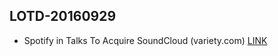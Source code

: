 ## LOTD-20160929
-  Spotify in Talks To Acquire SoundCloud   (variety.com)  [LINK](https://entertainment.slashdot.org/story/16/09/28/2125209/spotify-in-talks-to-acquire-soundcloud)
